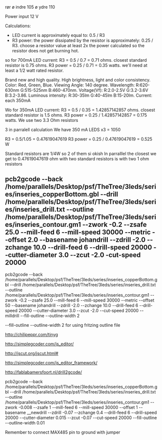 rør 
ø indre 105
ø ydre 110


Power input 12 V


Calculations:
- LED current is approximately equal to: 0.5 / R3
- R3 power: the power dissipated by the resistor is approximately: 0.25 / R3. choose a resistor value at least 2x the power calculated so the resistor does not get burning hot.

so for 700mA LED current:
R3 = 0.5 / 0.7 = 0.71 ohms. closest standard resistor is 0.75 ohms.
R3 power = 0.25 / 0.71 = 0.35 watts. we'll need at least a 1/2 watt rated resistor.



Brand new and high quality.
High brightness, light and color consistency.
Color: Red, Green, Blue.
Viewing Angle: 140 degree.
Wavelength: R:620-630nm G:515-525nm B:460-470nm.
Voltage(Vf): R:2.0-2.5V G:3.2-3.6V B:3.2-3.86.
Luminous intensity: R:30-35lm G:40-45lm B:15-20lm.
Current: each 350mA


Wo for 350mA LED current:
R3 = 0.5 / 0.35 = 1.42857142857 ohms. closest standard resistor is 1.5 ohms.
R3 power = 0.25 / 1.42857142857 = 0.175 watts.
We use two 3.3 Ohm resistors


3 in parralell calculation
We have 350 mA LEDS
x3 = 1050

R3 = 0.5/1.05 = 0.47619047619
R3 power = 0.25 / 0.47619047619 = 0.525 W 

Standard resistors are 1/4W so 2 of them si okish 
In parralllel the closest we get to 0.47619047619 ohm with two standard resistors is with two 1 ohm resistors



pcb2gcode --back /home/parallels/Desktop/psf/TheTree/3leds/series/inseries_copperBottom.gbl --drill /home/parallels/Desktop/psf/TheTree/3leds/series/inseries_drill.txt --outline /home/parallels/Desktop/psf/TheTree/3leds/series/inseries_contour.gm1 --zwork -0.2 --zsafe 25.0 --mill-feed 6 --mill-speed 30000 --metric --offset 2.0 --basename johandrill --zdrill -2.0 --zchange 10.0 --drill-feed 6 --drill-speed 20000 --cutter-diameter 3.0 --zcut -2.0 -cut-speed 20000
---

 pcb2gcode --back /home/parallels/Desktop/psf/TheTree/3leds/series/inseries_copperBottom.gbl --drill /home/parallels/Desktop/psf/TheTree/3leds/series/inseries_drill.txt --outline /home/parallels/Desktop/psf/TheTree/3leds/series/inseries_contour.gm1 --zwork -0.2 --zsafe 25.0 --mill-feed 6 --mill-speed 30000 --metric --offset 50 --basename johandrill --zdrill -2.0 --zchange 10.0 --drill-feed 6 --drill-speed 20000 --cutter-diameter 3.0 --zcut -2.0 --cut-speed 20000 --milldrill --fill-outline --outline-width 2

--fill-outline --outline-width 2 for using fritzing outline file


http://chilipeppr.com/tinyg

http://simplegcoder.com/js_editor/

http://jscut.org/jscut.html#

http://simplegcoder.com/js_editor_framework/

http://fablabamersfoort.nl/drill2gcode/

pcb2gcode --back /home/parallels/Desktop/psf/TheTree/3leds/series/inseries_copperBottom.gbl --drill /home/parallels/Desktop/psf/TheTree/3leds/series/inseries_drill.txt --outline /home/parallels/Desktop/psf/TheTree/3leds/series/inseries_contour.gm1 --zwork -0.008 --zsafe 1 --mill-feed 6 --mill-speed 30000 --offset 1 --basename __newdrill --zdrill -0.07 --zchange 0.4 --drill-feed 6 --drill-speed 20000 --cutter-diameter 0.015 --zcut -0.07 --cut-speed 20000 --fill-outline --outline-width 0.01

Remember to connect MAX485 pin to ground with jumper
